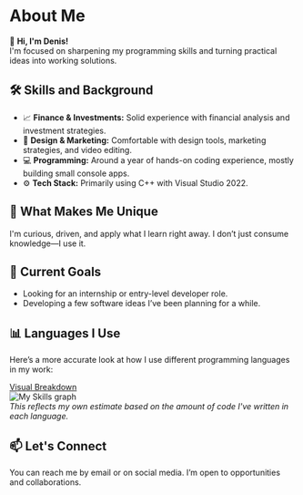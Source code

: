 # About Me

👋 **Hi, I'm Denis!**  
I'm focused on sharpening my programming skills and turning practical ideas into working solutions.

## 🛠 Skills and Background  
- 📈 **Finance & Investments:** Solid experience with financial analysis and investment strategies.  
- 🎨 **Design & Marketing:** Comfortable with design tools, marketing strategies, and video editing.  
- 💻 **Programming:** Around a year of hands-on coding experience, mostly building small console apps.  
- ⚙️ **Tech Stack:** Primarily using C++ with Visual Studio 2022.

## 🌟 What Makes Me Unique  
I'm curious, driven, and apply what I learn right away. I don’t just consume knowledge—I use it.

## 🚀 Current Goals  
- Looking for an internship or entry-level developer role.  
- Developing a few software ideas I’ve been planning for a while.

## 📊 Languages I Use

Here’s a more accurate look at how I use different programming languages in my work:

[Visual Breakdown](https://denis-hristov.github.io/My-skills/)  
![My Skills graph](https://denis-hristov.github.io/My-skills/image.png)  
*This reflects my own estimate based on the amount of code I've written in each language.*

## 📫 Let's Connect  
You can reach me by email or on social media. I’m open to opportunities and collaborations.
